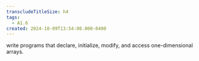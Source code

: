 ```yaml
---
transcludeTitleSize: h4
tags:
  - A1.6
created: 2024-10-09T13:54:08.000-0400
---
```

write programs that declare, initialize, modify, and access one-dimensional arrays.